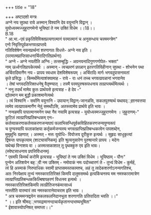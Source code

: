 +++
title = "18"

+++
अष्टादशो मन्त्रः  
अग्ने नय सुपथा राये अस्मान् विश्वानि देव वयुनानि विद्वान् ।  
युयोध्यस्मज्जुहुराणमेनो भूयिष्ठां ते नम उक्तिं विधेम ।।18।।  
B.18  
" आ.भा.-एवं प्रकृतिविविक्तप्रत्यगात्मानं परमात्मानं च अनुसन्धाय चरममन्त्रेण"  
एनो निवृत्तिपूर्वकभगवत्प्राप्तये  
गतिविशेषेण नयनप्रार्थनां शरणागतः विधत्ते- अग्ने नय इति ।  
(परमात्मप्राप्तिसाधनार्चिरादिगतिप्रार्थना)  
" अग्ने - अग्ने नयतीति अग्निः ; तत्सम्बुद्धिः - अग्रनयनादिगुणगणोपेत- भक्ता"  
नाम् ऊर्ध्वगतिप्रापकेत्यर्थः । अस्मान् - त्वच्छरणं प्रपन्नान् इतरगतिविहीनान् सुपथा - शोभनेन पथा  
अर्चिरादिमार्गेण नय - प्रापय स्वधाम देशविशेषरूपम् । अर्चिरादिः मार्गः भगवदुपासनावतां  
कृते प्रसिद्धः । किमर्थमित्याशंक्यामाह - राये - राः धनं तच्च भगवत्प्रपन्नानां भगवानेव  
। तेषां भगवदतिरिक्तधनेषु वैतृष्ण्यात् । तस्मै परमपुरुषरूपधनाय तत्प्राप्त्यर्थमित्यर्थः ।  
" ननु तदर्थं मामेव कुतः प्रार्थयसे इत्यत्राह - हे देव -"  
द्योतमान मम बुद्धौ प्रकाशमानेत्यर्थः  
। त्वं विश्वानि - सर्वाणि वयुनानि - उपायान् विद्वान्-जानन्नसि, सकलपुरुषार्थ यथावद््ज्ञानवत्तया  
त्वमेव त्वत्प्रापकमार्गेण नेतुं समर्थोऽसि, अतस्त्वामेव प्रार्थये इति भावः ।  
" नन्वहमपि पापात्मानमनेन पथा नैव नयामि इत्यत्राह - युयोध्यस्मज्जुहुराणमेनः । जुहुराणम्-"  
कुटिलं त्वत्प्राप्तिप्रतिबन्धकम् एनः-  
कर्तव्याकरणाकर्तव्यकरणजन्यपापं फलाभिसन्धिपूर्वकविहितकरणजन्यपुण्यरूपं  
च पुण्यस्यापि फलाकांक्षया कर्तृकर्मजन्यस्य भगवत्प्राप्तिप्रतिबन्धकत्वेन पापशब्देन,  
मुमुक्षुभिः ग्रहणात् । अस्मत् - मत्तः युयोधि- वियोजय दूरीकुरु इत्यर्थः । सुहृदः साधुकृत्यां  
द्विषन्तः पापकृत्याम् (शाट्यायनिकम्) इति श्रुत्यनुसारेण पुरुषान्तरे प्रापय । मदेनः  
यथेच्छं विनाशय वा । अस्मत्सकाशात् तु पृथक्कुरु एव इति भावः।  
(स्वेष्टसाधनाय प्रपत्तिविधानम्)  
" एवमपि किमर्थं करोमि इत्यत्राह - भूयिष्ठां ते नम उक्तिं विधेम । भूयिष्ठाम् - पौनः"  
पुन्येन अतिशयेन बह््वी नम उक्तिम् - नमोवाकं नमः पदोच्चारणं ते - तुभ्यं विधेम - कुर्मर्ह,  
त्वं हि अस्माकं निरुपाधिकः स्वामी प्राप्तसमस्तकामश्च, अहं तु त्वदेकशरणोऽनन्यगतिश्च,  
अतः निरपेक्षाय तुभ्यं नमस्कारातिरिक्तं किमपि दातुमसमर्थः इत्यकिंचनस्य मम नमस्कारामात्रेण  
त्वत्प्राप्तिप्रतिबन्धककिल्बिषापहरणं विधत्स्व इत्यर्थः ।  
नमस्कारतिरिक्तंकिमपि त्वत्प्रीतिजनकंमत्साध्यं  
नास्तीति वारम्वारं तव नमस्कारानेवाचराम इति भावः ।  
" अत्र चरममन्त्रद्वयेन सकलफलनिदानभूता शरणागतिः प्रतिपादिता भवति ।।"  
" ।। इति श्रीमद््भगवद्रामानन्दाचार्यकृतानन्दभाष्यभूषिता"  
" ईशावास्योपनिषत् समाप्ता।।"